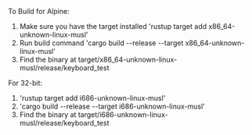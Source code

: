 To Build for Alpine:

1. Make sure you have the target installed 'rustup target add x86_64-unknown-linux-musl'
2. Run build command 'cargo build --release --target x86_64-unknown-linux-musl'
3. Find the binary at target/x86_64-unknown-linux-musl/release/keyboard_test

For 32-bit:
1. 'rustup target add i686-unknown-linux-musl'
2. 'cargo build --release --target i686-unknown-linux-musl'
3. Find the binary at target/i686-unknown-linux-musl/release/keyboard_test